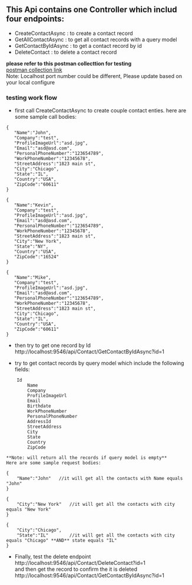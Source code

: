 

## This Api contains one Controller which includ four endpoints:

* CreateContactAsync : to create a contact record
* GetAllContactAsync : to get all contact records with a query model
* GetContactByIdAsync : to get a contact record by id
* DeleteContact : to delete a contact record



**please refer to this  postman collecttion for testing**<br />
    [postman collection link](https://documenter.getpostman.com/view/1492108/SVmtyKMs)<br />
    Note: Localhost port number could be different, Please update based on your local configure
    
    
### testing work flow    
* first call CreateContactAsync to create couple contact enties.
 here are some sample call bodies:
 ``` 
 {
	"Name":"John",
	"Company":"test",
	"ProfileImageUrl":"asd.jpg",
	"Email":"asd@asd.com",
	"PersonalPhoneNumber":"123654789",
	"WorkPhoneNumber":"12345678",
	"StreetAddress":"1823 main st",
	"City":"Chicago",
	"State":"IL",
	"Country":"USA",
	"ZipCode":"60611"
} 
```

 ``` 
 {
	"Name":"Kevin",
	"Company":"test",
	"ProfileImageUrl":"asd.jpg",
	"Email":"asd@asd.com",
	"PersonalPhoneNumber":"123654789",
	"WorkPhoneNumber":"12345678",
	"StreetAddress":"1823 main st",
	"City":"New York",
	"State":"NY",
	"Country":"USA",
	"ZipCode":"16524"
} 
```

 ``` 
 {
	"Name":"Mike",
	"Company":"test",
	"ProfileImageUrl":"asd.jpg",
	"Email":"asd@asd.com",
	"PersonalPhoneNumber":"123654789",
	"WorkPhoneNumber":"12345678",
	"StreetAddress":"1823 main st",
	"City":"Chicago",
	"State":"IL",
	"Country":"USA",
	"ZipCode":"60611"
} 
```

* then try to get one record by Id <br />
	http://localhost:9546/api/Contact/GetContactByIdAsync?id=1
	
* try to get contact records by query model which include the following fields: <br />
```
	Id
        Name
        Company
        ProfileImageUrl 
        Email 
        Birthdate 
        WorkPhoneNumber 
        PersonalPhoneNumber 
        AddressId 
        StreetAddress 
        City 
        State 
        Country 
        ZipCode 
```

	**Note: will return all the records if query model is empty**
	Here are some sample request bodies:
	
```
{
	"Name":"John" 	//it will get all the contacts with Name equals "John"
}
```
```
{
	"City":"New York" 	//it will get all the contacts with city equals "New York"
}
```
```
{
	"City":"Chicago", 
	"State":"IL"		//it will get all the contacts with city equals "Chicago" **AND** state equals "IL"
}
```

* Finally, test the delete endpoint <br />
http://localhost:9546/api/Contact/DeleteContact?id=1 <br />
and then get the record to confirm the it is deleted <br />
http://localhost:9546/api/Contact/GetContactByIdAsync?id=1
